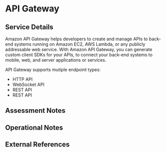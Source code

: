 # API Gateway

## Service Details

Amazon API Gateway helps developers to create and manage APIs to back-end systems running on Amazon EC2, AWS Lambda, or any publicly addressable web service. With Amazon API Gateway, you can generate custom client SDKs for your APIs, to connect your back-end systems to mobile, web, and server applications or services.

API Gateway supports mutiple endpoint types:

- HTTP API
- WebSocket API
- REST API
- REST API

## Assessment Notes




## Operational Notes




## External References
